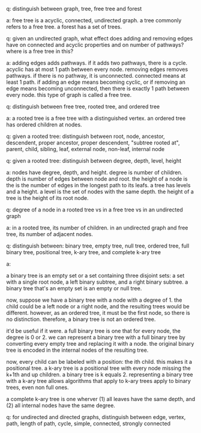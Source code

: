 q: distinguish between graph, tree, free tree and forest

a: free tree is a acyclic, connected, undirected graph. a tree commonly refers
to a free tree. a forest has a set of trees.


q: given an undirected graph, what effect does adding and removing edges have on
connected and acyclic properties and on number of pathways? where is a free tree
in this?

a: adding edges adds pathways. if it adds two pathways, there is a cycle.
acyclic has at most 1 path between every node. removing edges removes pathways.
if there is no pathway, it is unconnected. connected means at least 1 path. if
adding an edge means becoming cyclic, or if removing an edge means becoming
unconnected, then there is exactly 1 path between every node. this type of graph
is called a free tree. 


q: distinguish between free tree, rooted tree, and ordered tree

a: a rooted tree is a free tree with a distinguished vertex. an ordered tree has
ordered children at nodes.


q: given a rooted tree: distinguish between root, node, ancestor, descendent,
proper ancestor, proper descendent, "subtree rooted at", parent, child, sibling,
leaf, external node, non-leaf, internal node


q: given a rooted tree: distinguish between degree, depth, level, height

a: nodes have degree, depth, and height. degree is number of children. depth is
number of edges between node and root. the height of a node is the is the number
of edges in the longest path to its leafs. a tree has levels and a height. a
level is the set of nodes with the same depth. the height of a tree is the
height of its root node.


q: degree of a node in a rooted tree vs in a free tree vs in an undirected graph

a: in a rooted tree, its number of children. in an undirected graph and free
tree, its number of adjacent nodes.


q: distinguish between: binary tree, empty tree, null tree, ordered tree, full
binary tree, positional tree, k-ary tree, and complete k-ary tree

a:

a binary tree is an empty set or a set containing three disjoint sets: a set
with a single root node, a left binary subtree, and a right binary subtree. a
binary tree that's an empty set is an empty or null tree.

now, suppose we have a binary tree with a node with a degree of 1. the child
could be a left node or a right node, and the resulting trees would be
different. however, as an ordered tree, it must be the first node, so there is
no distinction. therefore, a binary tree is not an ordered tree.

it'd be useful if it were. a full binary tree is one that for every node, the
degree is 0 or 2. we can represent a binary tree with a full binary tree by
converting every empty tree and replacing it with a node. the original binary
tree is encoded in the internal nodes of the resulting tree.

now, every child can be labeled with a position: the ith child. this makes it a
positional tree. a k-ary tree is a positional tree with every node missing the
k+1th and up children. a binary tree is k equals 2. representing a binary tree
with a k-ary tree allows algorithms that apply to k-ary trees apply to binary
trees, even non full ones.

a complete k-ary tree is one wherver (1) all leaves have the same depth, and (2)
all internal nodes have the same degree.


q: for undirected and directed graphs, distinguish between edge, vertex, path, length of path, cycle, simple, connected, strongly connected
